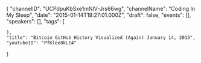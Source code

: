 {
    "channelID": "UCPdpuKbSxe1mNIV-Jrs66wg",
    "channelName": "Coding In My Sleep",
    "date": "2015-01-14T19:27:01.000Z",
    "draft": false,
    "events": [],
    "speakers": [],
    "tags": [

    ],
    "title": "Bitcoin GitHub History Visualized (Again) January 14, 2015",
    "youtubeID": "PfKlee8kLE4"
}
